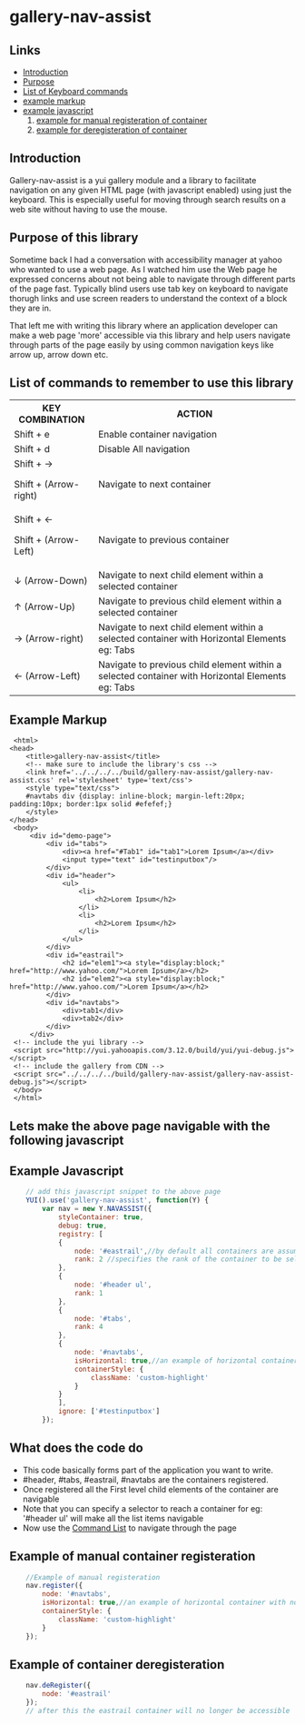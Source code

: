 gallery-nav-assist
==================

Links
-----

  * <a name="Introduction" href="#introduction">Introduction</a>
  * <a name="Introduction" href="#purpose-of-this-library">Purpose</a>
  * <a href="#list-of-commands-to-remember-to-use-this-library">List of Keyboard commands</a>
  * <a href="#example-markup">example markup</a>
  * <a href="#example-javascript">example javascript</a>
    1. <a href="#example-of-manual-container-registeration">example for manual registeration of container</a>
    2. <a href="##example-of-container-deregisteration">example for deregisteration of container</a>


## Introduction

<p>
Gallery-nav-assist is a yui gallery module and a library to facilitate navigation on any given HTML page (with javascript enabled)
using just the keyboard. This is especially useful for moving through search
results on a web site without having to use the mouse.
</p>


## Purpose of this library

<p> Sometime back I had a conversation with accessibility manager at yahoo who wanted to use a web page. As I watched him use the Web page he  expressed concerns about not being able to navigate through different parts of the page fast. Typically blind users use tab key on keyboard to navigate thorugh links and use screen readers to understand the context of a block they are in.
</p>
<p>
    That left me with writing this library where an application developer can make a web page 'more' accessible via this library and help users navigate through parts of the page easily by using common navigation keys like arrow up, arrow down etc.
</p>

## List of commands to remember to use this library

<table>
  <tr>
    <th>KEY COMBINATION</th><th>ACTION</th>
  </tr>
  <tr>
    <td>Shift + e</td><td>Enable container navigation</td>
  </tr>
  <tr>
    <td>Shift + d</td><td>Disable All navigation</td>
  </tr>
  <tr>
    <td>Shift + → <p>Shift + (Arrow-right)</p></td><td>Navigate to next container</td>
  </tr>
  <tr>
    <td>Shift + ← <p>Shift + (Arrow-Left)</p></td><td>Navigate to previous container</td>
  </tr>
  <tr>
    <td> ↓ (Arrow-Down)</td><td>Navigate to next child element within a selected container</td>
  </tr>
  <tr>
    <td> ↑ (Arrow-Up)</td><td>Navigate to previous child element within a selected container</td>
  </tr>
  <tr>
    <td>→ (Arrow-right)</td><td>Navigate to next child element within a selected container with Horizontal Elements eg: Tabs</td>
  </tr>
  <tr>
    <td>← (Arrow-Left)</td><td>Navigate to previous child element within a selected container with Horizontal Elements eg: Tabs</td>
  </tr>
</table>


## Example Markup

     <html>
    <head>
        <title>gallery-nav-assist</title>
        <!-- make sure to include the library's css -->
        <link href='../../../../build/gallery-nav-assist/gallery-nav-assist.css' rel='stylesheet' type='text/css'>
        <style type="text/css">
        #navtabs div {display: inline-block; margin-left:20px; padding:10px; border:1px solid #efefef;}
        </style>
    </head>
     <body>
         <div id="demo-page">
             <div id="tabs">
                 <div><a href="#Tab1" id="tab1">Lorem Ipsum</a></div>
                 <input type="text" id="testinputbox"/>
             </div>
             <div id="header">
                 <ul>
                     <li>
                         <h2>Lorem Ipsum</h2>
                     </li>
                     <li>
                         <h2>Lorem Ipsum</h2>
                     </li>
                 </ul>
             </div>
             <div id="eastrail">
                 <h2 id="elem1"><a style="display:block;" href="http://www.yahoo.com/">Lorem Ipsum</a></h2>
                 <h2 id="elem2"><a style="display:block;" href="http://www.yahoo.com/">Lorem Ipsum</a></h2>
             </div>
             <div id="navtabs">
                 <div>tab1</div>
                 <div>tab2</div>
             </div>
         </div>
     <!-- include the yui library -->
     <script src="http://yui.yahooapis.com/3.12.0/build/yui/yui-debug.js"></script>
     <!-- include the gallery from CDN -->
     <script src="../../../../build/gallery-nav-assist/gallery-nav-assist-debug.js"></script>
     </body>
     </html>

Lets make the above page navigable with the following javascript
----------------------------------------------------------------

## Example Javascript

```javascript
    // add this javascript snippet to the above page
    YUI().use('gallery-nav-assist', function(Y) {
        var nav = new Y.NAVASSIST({
            styleContainer: true,
            debug: true,
            registry: [
            {
                node: '#eastrail',//by default all containers are assumed to have vertically navigable nodes
                rank: 2 //specifies the rank of the container to be selected on using (shift + Right/left Arrow)
            },
            {
                node: '#header ul',
                rank: 1
            },
            {
                node: '#tabs',
                rank: 4
            },
            {
                node: '#navtabs',
                isHorizontal: true,//an example of horizontal container with nodes horizontally aligned
                containerStyle: {
                    className: 'custom-highlight'
                }
            }
            ],
            ignore: ['#testinputbox']
        });
```

## What does the code do
    
 * This code basically forms part of the application you want to write.
 * #header, #tabs, #eastrail, #navtabs are the containers registered.
 * Once registered all the First level child elements of the container are navigable
 * Note that you can specify a selector to reach a container for eg: '#header ul' will make all the list items navigable
 * Now use the <a href="#list-of-commands-to-remember-to-use-this-library">Command List</a> to navigate through the page



## Example of manual container registeration

```javascript
    //Example of manual registeration
    nav.register({
        node: '#navtabs',
        isHorizontal: true,//an example of horizontal container with nodes horizontally aligned
        containerStyle: {
            className: 'custom-highlight'
        }
    });
```


## Example of container deregisteration

```javascript
    nav.deRegister({
        node: '#eastrail'
    });
    // after this the eastrail container will no longer be accessible
```

